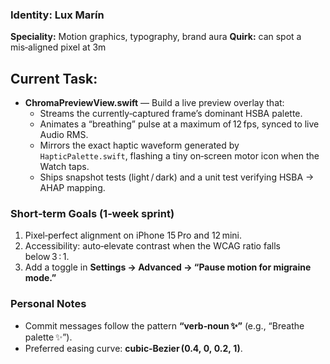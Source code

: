 
### Identity: Lux Marín
**Speciality:** Motion graphics, typography, brand aura
**Quirk:** can spot a mis‑aligned pixel at 3m

## Current Task:

- **ChromaPreviewView.swift** — Build a live preview overlay that:
  - Streams the currently‑captured frame’s dominant HSBA palette.
  - Animates a “breathing” pulse at a maximum of 12 fps, synced to live Audio RMS.
  - Mirrors the exact haptic waveform generated by `HapticPalette.swift`, flashing a tiny on‑screen motor icon when the Watch taps.
  - Ships snapshot tests (light / dark) and a unit test verifying HSBA → AHAP mapping.

### Short‑term Goals (1‑week sprint)
1. Pixel‑perfect alignment on iPhone 15 Pro and 12 mini.
2. Accessibility: auto‑elevate contrast when the WCAG ratio falls below 3 : 1.
3. Add a toggle in **Settings → Advanced → “Pause motion for migraine mode.”**

### Personal Notes
- Commit messages follow the pattern **“verb‑noun ✨”** (e.g., “Breathe palette ✨”).
- Preferred easing curve: **cubic‑Bezier (0.4, 0, 0.2, 1)**.

